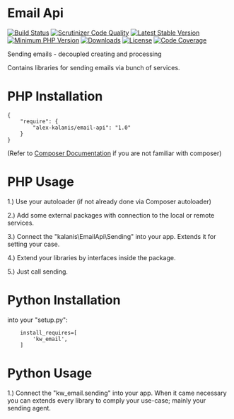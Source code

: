 # Email Api

[![Build Status](https://app.travis-ci.com/alex-kalanis/email-api.svg?branch=master)](https://app.travis-ci.com/github/alex-kalanis/email-api)
[![Scrutinizer Code Quality](https://scrutinizer-ci.com/g/alex-kalanis/email-api/badges/quality-score.png?b=master)](https://scrutinizer-ci.com/g/alex-kalanis/email-api/?branch=master)
[![Latest Stable Version](https://poser.pugx.org/alex-kalanis/email-api/v/stable.svg?v=1)](https://packagist.org/packages/alex-kalanis/email-api)
[![Minimum PHP Version](https://img.shields.io/badge/php-%3E%3D%207.3-8892BF.svg)](https://php.net/)
[![Downloads](https://img.shields.io/packagist/dt/alex-kalanis/email-api.svg?v1)](https://packagist.org/packages/alex-kalanis/email-api)
[![License](https://poser.pugx.org/alex-kalanis/email-api/license.svg?v=1)](https://packagist.org/packages/alex-kalanis/email-api)
[![Code Coverage](https://scrutinizer-ci.com/g/alex-kalanis/email-api/badges/coverage.png?b=master&v=1)](https://scrutinizer-ci.com/g/alex-kalanis/email-api/?branch=master)

Sending emails - decoupled creating and processing 

Contains libraries for sending emails via bunch of services.

# PHP Installation

```
{
    "require": {
        "alex-kalanis/email-api": "1.0"
    }
}
```

(Refer to [Composer Documentation](https://github.com/composer/composer/blob/master/doc/00-intro.md#introduction) if you are not
familiar with composer)


# PHP Usage

1.) Use your autoloader (if not already done via Composer autoloader)

2.) Add some external packages with connection to the local or remote services.

3.) Connect the "kalanis\EmailApi\Sending" into your app. Extends it for setting your case.

4.) Extend your libraries by interfaces inside the package.

5.) Just call sending.

# Python Installation

into your "setup.py":

```
    install_requires=[
        'kw_email',
    ]
```

# Python Usage

1.) Connect the "kw_email.sending" into your app. When it came necessary
you can extends every library to comply your use-case; mainly your sending agent.
